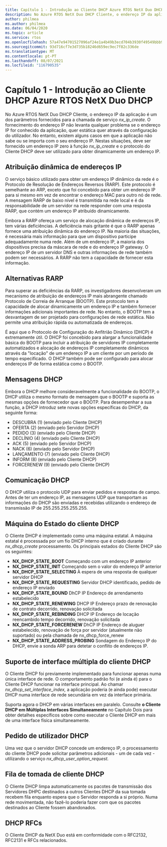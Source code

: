 ```yaml
---
title: Capítulo 1 - Introdução ao Cliente DHCP Azure RTOS NetX Duo DHCP
description: No Azure RTOS NetX Duo DHCP Cliente, o endereço IP da aplicação é um dos parâmetros fornecidos para a chamada de serviço *nx_ip_create.*
author: philmea
ms.author: philmea
ms.date: 06/04/2020
ms.topic: article
ms.service: rtos
ms.openlocfilehash: 57a47e94701527096af24e1a4b49b3ecd704b3930f49549bbb97be2c716bcfe2
ms.sourcegitcommit: 93d716cf7e3d735b18246d659ec9ec7f82c336de
ms.translationtype: MT
ms.contentlocale: pt-PT
ms.lasthandoff: 08/07/2021
ms.locfileid: "116790535"
---
```

# <a name="chapter-1---introduction-to-the-azure-rtos-netx-duo-dhcp-client"></a>Capítulo 1 - Introdução ao Cliente DHCP Azure RTOS NetX Duo DHCP

No Azure RTOS NetX Duo DHCP Cliente, o endereço IP da aplicação é um dos parâmetros fornecidos para a chamada de serviço *nx_ip_create.* O fornecimento do endereço IP não levanta qualquer problema se o endereço IP for conhecido da aplicação, quer estática quer através da configuração do utilizador. No entanto, existem alguns casos em que a aplicação não sabe ou se importa com o seu endereço IP. Nestas situações, deve ser fornecido um endereço IP zero à função *nx_ip_create* e o protocolo do Cliente DHCP deve ser utilizado para obter dinamicamente um endereço IP.

## <a name="dynamic-ip-address-assignment"></a>Atribuição dinâmica de endereços IP

O serviço básico utilizado para obter um endereço IP dinâmico da rede é o Protocolo de Resolução de Endereços Reversos (RARP). Este protocolo é semelhante ao ARP, exceto que foi concebido para obter um endereço IP para si mesmo em vez de encontrar o endereço MAC para outro nó de rede. A mensagem RARP de baixo nível é transmitida na rede local e é da responsabilidade de um servidor na rede responder com uma resposta RARP, que contém um endereço IP atribuído dinamicamente.

Embora a RARP ofereça um serviço de alocação dinâmica de endereços IP, tem várias deficiências. A deficiência mais gritante é que o RARP apenas fornece uma atribuição dinâmica do endereço IP. Na maioria das situações, é necessária mais informação para que um dispositivo participe adequadamente numa rede. Além de um endereço IP, a maioria dos dispositivos precisa da máscara de rede e do endereço IP gateway. O endereço IP de um servidor DNS e outras informações de rede também podem ser necessários. A RARP não tem a capacidade de fornecer esta informação.

## <a name="rarp-alternatives"></a>Alternativas RARP

Para superar as deficiências da RARP, os investigadores desenvolveram um mecanismo de atribuição de endereços IP mais abrangente chamado Protocolo de Correia de Arranque (BOOTP). Este protocolo tem a capacidade de alocar dinamicamente um endereço IP e também fornecer informações adicionais importantes de rede. No entanto, o BOOTP tem a desvantagem de ser projetado para configurações de rede estática. Não permite uma atribuição rápida ou automatizada de endereços.

É aqui que o Protocolo de Configuração do Anfitrião Dinâmico (DHCP) é extremamente útil. O DHCP foi concebido para alargar a funcionalidade básica do BOOTP para incluir a atribuição de servidores IP completamente automatizados e alocação de endereços IP completamente dinâmicos através da "locação" de um endereço IP a um cliente por um período de tempo especificado. O DHCP também pode ser configurado para alocar endereços IP de forma estática como o BOOTP.

## <a name="dhcp-messages"></a>Mensagens DHCP

Embora o DHCP melhore consideravelmente a funcionalidade do BOOTP, o DHCP utiliza o mesmo formato de mensagem que o BOOTP e suporta as mesmas opções de fornecedor que o BOOTP. Para desempenhar a sua função, a DHCP introduz sete novas opções específicas do DHCP, da seguinte forma:

- DESCUBRA (1) (enviado pelo Cliente DHCP)
- OFERTA (2) (enviado pelo Servidor DHCP)
- PEDIDO (3) (enviado pelo Cliente DHCP)
- DECLÍNIO (4) (enviado pelo Cliente DHCP)
- ACK (5) (enviado pelo Servidor DHCP)
- NACK (6) (enviado pelo Servidor DHCP)
- LANÇAMENTO (7) (enviado pelo Cliente DHCP)
- INFORM (8) (enviado pelo Cliente DHCP)
- FORCERENEW (9) (enviado pelo Cliente DHCP)

## <a name="dhcp-communication"></a>Comunicação DHCP

O DHCP utiliza o protocolo UDP para enviar pedidos e respostas de campo. Antes de ter um endereço IP, as mensagens UDP que transportam as informações do DHCP são enviadas e recebidas utilizando o endereço de transmissão IP de 255.255.255.255.255.

## <a name="dhcp-client-state-machine"></a>Máquina do Estado do cliente DHCP

O Cliente DHCP é implementado como uma máquina estatal. A máquina estatal é processada por um fio DHCP interno que é criado durante *nx_dhcp_create* processamento. Os principais estados do Cliente DHCP são os seguintes:

- **NX_DHCP_STATE_BOOT** Começando com um endereço IP anterior
- **NX_DHCP_STATE_INIT** Começando sem o valor do endereço IP anterior
- **NX_DHCP_STATE_SELECTING** À espera de uma resposta de qualquer servidor DHCP
- **NX_DHCP_STATE_REQUESTING** Servidor DHCP identificado, pedido de endereço IP enviado
- **NX_DHCP_STATE_BOUND** DhCP IP Endereço de arrendamento estabelecido
- **NX_DHCP_STATE_RENEWING** DHCP IP Endereço prazo de renovação de contrato decorrido, renovação solicitada
- **NX_DHCP_STATE_REBINDING** DHCP IP Endereço de locação reencambido tempo decorrido, renovação solicitada
- **NX_DHCP_STATE_FORCERENEW** DhCP IP Endereço de aluguer estabelecido, renovação de força por servidor (atualmente não suportado) ou pela chamada de nx_dhcp_force_renew
- **NX_DHCP_STATE_ADDRESS_PROBING** Sondagem do Endereço IP do DHCP, envie a sonda ARP para detetar o conflito de endereços IP.

## <a name="dhcp-client-multiple-interface-support"></a>Suporte de interface múltipla do cliente DHCP

O Cliente DHCP foi previamente implementado para funcionar apenas numa única interface de rede. O comportamento padrão foi (e ainda é) para o Cliente DHCP funcionar na interface principal. Ao chamar *nx_dhcp_set_interface_index,* a aplicação poderia (e ainda pode) executar DHCP numa interface de rede secundária em vez da interface primária.

Suporta agora o DHCP em várias interfaces em paralelo. Consulte **o Cliente DHCP em Múltiplas Interfaces Simultaneamente** no Capítulo Dois para obter detalhes específicos sobre como executar o Cliente DHCP em mais de uma interface física simultaneamente.

## <a name="dhcp-user-request"></a>Pedido de utilizador DHCP

Uma vez que o servidor DHCP concede um endereço IP, o processamento do cliente DHCP pode solicitar parâmetros adicionais - um de cada vez - utilizando o serviço *nx_dhcp_user_option_request.*

## <a name="dhcp-client-socket-queue"></a>Fila de tomada de cliente DHCP 

O Cliente DHCP limpa automaticamente os pacotes de transmissão dos Servidores DHPC destinados a outros Clientes DHCP da sua tomada recebem fila enquanto espera que o Servidor responda a si próprio. Numa rede movimentada, não fazê-lo poderia fazer com que os pacotes destinados ao Cliente fossem abandonados.

## <a name="dhcp-rfcs"></a>DHCP RFCs

O Cliente DHCP da NetX Duo está em conformidade com o RFC2132, RFC2131 e RFCs relacionados.